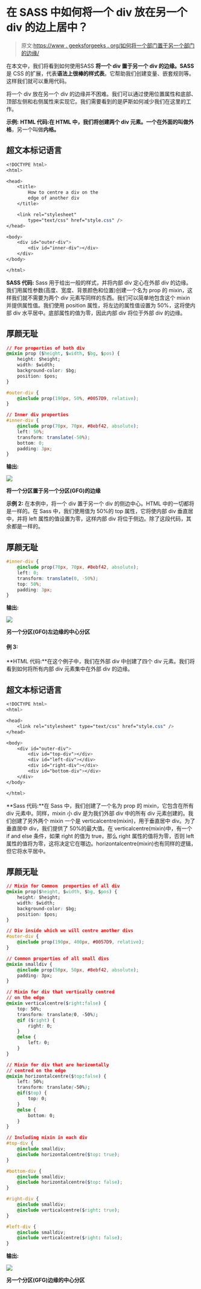 # 在 SASS 中如何将一个 div 放在另一个 div 的边上居中？

> 原文:[https://www . geeksforgeeks . org/如何将一个部门置于另一个部门的边缘/](https://www.geeksforgeeks.org/how-to-center-a-div-on-the-edge-of-another-div-in-sass/)

在本文中，我们将看到如何使用SASS **将一个 div 置于另一个 div 的边缘。SASS** 是 CSS 的扩展，代表**语法上很棒的样式表**。它帮助我们创建变量、嵌套规则等。这样我们就可以重用代码。

将一个 div 放在另一个 div 的边缘并不困难。我们可以通过使用位置属性和底部、顶部左侧和右侧属性来实现它。我们需要看到的是萨斯如何减少我们在这里的工作。

**示例:**
**HTML 代码:**在 HTML 中，我们将创建两个 div 元素。一个在外面的叫做**外格**，另一个叫做**内格。**

## 超文本标记语言

```css
<!DOCTYPE html>
<html>

<head>
    <title>
        How to centre a div on the 
        edge of another div
    </title>

    <link rel="stylesheet" 
        type="text/css" href="style.css" />
</head>

<body>
    <div id="outer-div">
        <div id="inner-div"></div>
    </div>
</body>

</html>
```

**SASS 代码:** Sass 用于给出一般的样式，并将内部 div 定心在外部 div 的边缘。我们用属性参数(高度、宽度、背景颜色和位置)创建一个名为 prop 的 mixin，这样我们就不需要为两个 div 元素写同样的东西。我们可以简单地包含这个 mixin 并提供属性值。我们使用 position 属性，将左边的属性值设置为 50%，这将使内部 div 水平居中。底部属性的值为零，因此内部 div 将位于外部 div 的边缘。

## 厚颜无耻

```css
// For properties of both div
@mixin prop ($height, $width, $bg, $pos) {
    height: $height;
    width: $width;
    background-color: $bg;
    position: $pos;
}

#outer-div {
    @include prop(190px, 50%, #0057D9, relative);
}

// Inner div properties
#inner-div {
    @include prop(70px, 70px, #8ebf42, absolute);
    left: 50%;
    transform: translate(-50%);
    bottom: 0;
    padding: 3px;
}
```

**输出:**

![](img/343044bd3252d931e0968a31b14d1c6d.png)

**将一个分区置于另一个分区(GFG)的边缘**

**示例 2:** 在本例中，将一个 div 置于另一个 div 的侧边中心。HTML 中的一切都将是一样的。在 Sass 中，我们使用值为 50%的 top 属性，它将使内部 div 垂直居中，并将 left 属性的值设置为零，这样内部 div 将位于侧边。除了这段代码，其余都是一样的。

## 厚颜无耻

```css
#inner-div {
    @include prop(70px, 70px, #8ebf42, absolute);
    left: 0;
    transform: translate(0, -50%);
    top: 50%;
    padding: 3px;
}
```

**输出:**

![](img/a664ee4dbb9da8234771f94506537cb9.png)

**另一个分区(GFG)左边缘的中心分区**

#### 例 3:

**HTML 代码:**在这个例子中，我们在外部 div 中创建了四个 div 元素。我们将看到如何将所有内部 div 元素集中在外部 div 的边缘。

## 超文本标记语言

```css
<!DOCTYPE html>
<html>

<head>
    <link rel="stylesheet" type="text/css" href="style.css" />
</head>

<body>
    <div id="outer-div">
        <div id="top-div"></div>
        <div id="left-div"></div>
        <div id="right-div"></div>
        <div id="bottom-div"></div>
    </div>
</body>

</html>
```

**Sass 代码:**在 Sass 中，我们创建了一个名为 prop 的 mixin，它包含在所有 div 元素中。同样，mixin 小 div 是为我们外部 div 中的所有 div 元素创建的。我们创建了另外两个 mixin 一个是 verticalcentre(mixin)，用于垂直居中 div。为了垂直居中 div，我们提供了 50%的最大值。在 verticalcentre(mixin)中，有一个 if and else 条件，如果 right 的值为 true，那么 right 属性的值将为零，否则 left 属性的值将为零，这将决定它在哪边。horizontalcentre(mixin)也有同样的逻辑，但它将水平居中。

## 厚颜无耻

```css
// Mixin for Common  properties of all div
@mixin prop($height, $width, $bg, $pos) {
    height: $height;
    width: $width;
    background-color: $bg;
    position: $pos;
}

// Div inside which we will centre another divs
#outer-div {
    @include prop(190px, 400px, #0057D9, relative);
}

// Common properties of all small divs
@mixin smalldiv {
    @include prop(50px, 50px, #8ebf42, absolute);
    padding: 3px;
}

// Mixin for div that vertically centred
// on the edge
@mixin verticalcentre($right:false) {
    top: 50%;
    transform: translate(0, -50%);
    @if ($right) {
        right: 0;
    }
    @else {
        left: 0;
    }
}

// Mixin for div that are horizontally
// centred on the edge
@mixin horizontalcentre($top:false) {
    left: 50%;
    transform: translate(-50%);
    @if($top) {
        top: 0;
    }
    @else {
        bottom: 0;
    }
}

// Including mixin in each div
#top-div {
    @include smalldiv;
    @include horizontalcentre($top: true);
}

#bottom-div {
    @include smalldiv;
    @include horizontalcentre($top: false);
}

#right-div {
    @include smalldiv;
    @include verticalcentre($right: true);
}

#left-div {
    @include smalldiv;
    @include verticalcentre($right: false);
}
```

**输出:**

![](img/ffeebe94063511943c471cc72d936d91.png)

**另一个分区(GFG)边缘的中心分区**